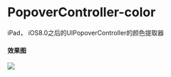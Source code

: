 # PopoverController-color

iPad， iOS8.0之后的UIPopoverController的颜色提取器

#### 效果图
![](http://upload-images.jianshu.io/upload_images/9242195-75adcba7fb5769c8.png?imageMogr2/auto-orient/strip%7CimageView2/2/w/1240)


